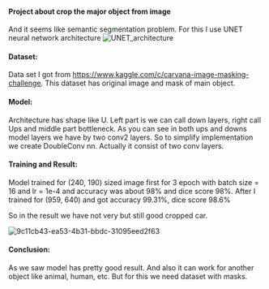 #### Project about crop the major object from image
And it seems like semantic segmentation problem.
For this I use UNET neural network architecture
![UNET_architecture](https://user-images.githubusercontent.com/83222450/167202053-fe5d943c-52f0-4d22-bc48-c24d5453adb6.png)

#### Dataset:
Data set I got from https://www.kaggle.com/c/carvana-image-masking-challenge. This dataset has original image and mask of main object.

#### Model:
Architecture has shape like U. Left part is we can call down layers, right call Ups and middle part bottleneck.
As you can see in both ups and downs model layers we have by two conv2 layers. So to simplify implementation we create DoubleConv nn. Actually it consist of two conv layers.

#### Training and Result:
Model trained for (240, 190) sized image first for 3 epoch with batch size = 16 and lr = 1e-4 and accuracy was about 98% and dice score 98%. After I trained for (959, 640) and got accuracy 99.31%, dice score 98.6%

So in the result we have not very but still good cropped car.

![9c11cb43-ea53-4b31-bbdc-31095eed2f63](https://user-images.githubusercontent.com/83222450/167203781-10fe01f2-ea0e-49c0-a3a4-3c1fa3ab0617.png)


#### Conclusion:
As we saw model has pretty good result. And also it can work for another object like animal, human, etc. But for this we need dataset with masks.

